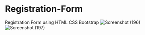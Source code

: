 # Registration-Form
Registration Form using HTML CSS Bootstrap
![Screenshot (196)](https://user-images.githubusercontent.com/88759994/149616679-a5d903bc-6bc7-4b3c-9872-426fc3ac8e18.png)
![Screenshot (197)](https://user-images.githubusercontent.com/88759994/149616687-0e758560-91ae-4b99-afa2-d55fe5643d8b.png)

